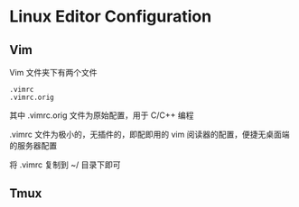 # Linux Editor Configuration


## Vim

Vim 文件夹下有两个文件

```
.vimrc
.vimrc.orig
```

其中 .vimrc.orig 文件为原始配置，用于 C/C++ 编程

.vimrc 文件为极小的，无插件的，即配即用的 vim 阅读器的配置，便捷无桌面端的服务器配置

将 .vimrc 复制到 ~/ 目录下即可

## Tmux

